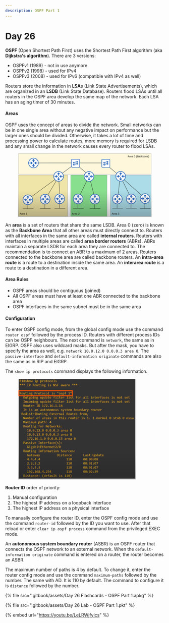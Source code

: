 ```yaml
---
description: OSPF Part 1
---
```


# Day 26

**OSPF** (Open Shortest Path First) uses the Shortest Path First algorithm (aka **Dijkstra's algorithm**). There are 3 versions:

* OSPFv1 (1989) - not in use anymore
* OSPFv2 (1998) - used for IPv4
* OSPFv3 (2008) - used for IPv6 (compatible with IPv4 as well)

Routers store the information in **LSA**s (Link State Advertisements), which are organized in an **LSDB** (Link State Database). Routers flood LSAs until all routers in the OSPF area develop the same map of the network. Each LSA has an aging timer of 30 minutes.

#### Areas

OSPF uses the concept of areas to divide the network. Small networks can be in one single area without any negative impact on performance but the larger ones should be divided. Otherwise, it takes a lot of time and processing power to calculate routes, more memory is required for LSDB and any small change in the network causes every router to flood LSAs.

<figure><img src=".gitbook/assets/image (18).png" alt="OSPF areas example" width="563"><figcaption></figcaption></figure>

An **area** is a set of routers that share the same LSDB. Area 0 (zero) is known as the **Backbone Area** that all other areas must directly connect to. Routers with all interfaces in the same area are called **internal routers**. Routers with interfaces in multiple areas are called **area border routers** (ABRs). ABRs maintain a separate LSDB for each area they are connected to. The recommendation is to connect an ABR to a maximum of 2 areas. Routers connected to the backbone area are called backbone routers. An **intra-area route** is a route to a destination inside the same area. An **interarea route** is a route to a destination in a different area.

#### Area Rules

* OSPF areas should be contiguous (joined)
* All OSPF areas must have at least one ABR connected to the backbone area
* OSPF interfaces in the same subnet must be in the same area

#### Configuration

To enter OSPF config mode, from the global config mode use the command `router ospf` followed by the process ID. Routers with different process IDs can be OSPF neighbours. The next command is `network`, the same as in EIGRP. OSPF also uses wildcard masks. But after the mask, you have to specify the area as well, e.g. `network 10.0.12.0 0.0.0.3 area 0`. The `passive-interface` and `default-information originate` commands are also the same as in RIP and EIGRP.&#x20;

The `show ip protocols` command displays the following information.

<figure><img src=".gitbook/assets/image (127).png" alt="show ip protocols command output" width="375"><figcaption></figcaption></figure>

**Router ID** order of priority:

1. Manual configuration
2. The highest IP address on a loopback interface
3. The highest IP address on a physical interface

To manually configure the router ID, enter the OSPF config mode and use the command `router-id` followed by the ID you want to use. After that reload or enter `clear ip ospf process` command from the privileged EXEC mode.

An **autonomous system boundary router** (ASBR) is an OSPF router that connects the OSPF network to an external network. When the `default-information originate` command is entered on a router, the router becomes an ASBR.&#x20;

The maximum number of paths is 4 by default. To change it, enter the router config mode and use the command `maximum-paths` followed by the number. The same with AD. It is 110 by default. The command to configure it is `distance` followed by the number.

{% file src=".gitbook/assets/Day 26 Flashcards - OSPF Part 1.apkg" %}

{% file src=".gitbook/assets/Day 26 Lab - OSPF Part 1.pkt" %}

{% embed url="https://youtu.be/LeLRWjfylcs" %}
